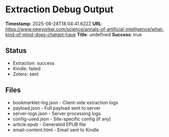# Extraction Debug Output

**Timestamp**: 2025-08-28T18:04:41.622Z
**URL**: https://www.newyorker.com/science/annals-of-artificial-intelligence/what-kind-of-mind-does-chatgpt-have
**Title**: undefined
**Success**: true

## Status
- Extraction: success
- Kindle: failed
- Zotero: sent

## Files
- bookmarklet-log.json - Client-side extraction logs
- payload.json - Full payload sent to server
- server-logs.json - Server processing logs
- config-used.json - Site-specific config (if any)
- article.epub - Generated EPUB file
- email-content.html - Email sent to Kindle
